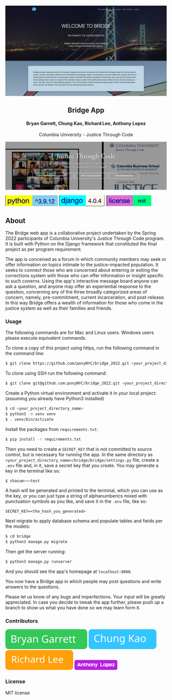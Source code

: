 <p align="center"><img src="./assets/site_screenshot.jpg" alt="site screenshot" /></p>
<h2 align="center">Bridge App</h2>
<h4 align="center">Bryan Garrett, Chung Kao, Richard Lee, Anthony Lopez</h4>
<p align="center">Columbia University - Justice Through Code</p>
<p align="center"><img width="600" src="./assets/jtc_site_screenshot.png" /></p>

![python version](./assets/python_badge.svg) ![django version](./assets/django_badge.svg) ![license badge](./assets/license_badge.svg)

## About

The Bridge web app is a collaborative project undertaken by the Spring 2022 participants of Columbia University's Justice Through Code program. It is built with Python on the Django framework that constituted the final project as per program requirement.

The app is conceived as a forum in which community members may seek or offer information on topics intimate to the justice-impacted population. It seeks to connect those who are concerned about entering or exiting the corrections system with those who can offer information or insight specific to such conerns. Using the app's interactive message board anyone can ask a question, and anyone may offer an experiential response to the question, concerning any of the three broadly categorized areas of concern, namely, pre-commitment, current incarceration, and post-release. In this way Bridge offers a wealth of information for those who come in the justice system as well as their families and friends.

### Usage

The following commands are for Mac and Linux users. Windows users please execute equivalent commands.

To clone a copy of this project using https, run the following command in the command line:

```bash
$ git clone https://github.com/ponyNYC/bridge_2022.git <your_project_directory_name>
```

To clone using SSH run the following command:

```bash
$ git clone git@github.com:ponyNYC/bridge_2022.git <your_project_directory_name>
```

Create a Python virtual environment and activate it in your local project: (assuming you already have Python3 installed)

```bash
$ cd <your_project_directory_name>
$ python3 -m venv venv
$ . venv/bin/activate
```

Install the packages from `requirements.txt`:

```bash
$ pip install -r requirements.txt
```

Then you need to create a `SECRET_KEY` that is not committed to source control, but is necessary for running the app. In the same directory as `<your_project_directory_name>/bridge/bridge/settings.py` file, create a `.env` file and, in it, save a secret key that you create. You may generate a key in the terminal like so:

```bash
$ shasum<<<test
```

A hash will be generated and printed to the terminal, which you can use as the key, or you can just type a string of alphanumberics mixed with punctuation symbols as you like, and save it in the `.env` file, like so:

```.env
SECRET_KEY=<the_hash_you_generated>
```

Next migrate to apply database schema and populate tables and fields per the models:

```bash
$ cd bridge
$ python3 manage.py migrate
```

Then get the server running:

```bash
$ python3 manage.py runserver
```

And you should see the app's homepage at `localhost:8000`.

You now have a Bridge app in which people may post questions and write answers to the questions.

Please let us know of any bugs and imperfections. Your input will be greatly appreciated. In case you decide to tweak the app further, please push up a branch to show us what you have done so we may learn form it.

### Contributors

[![Bryan Garrett](./assets/bryan_button.svg)](https://github.com/BuckG71) [![Chung Kao](./assets/chung_button.svg)](https://github.com/Sanlung) [![Richard Lee](./assets/richard_button.svg)](https://github.com/rlee794) [![Anthony Lopez](./assets/tony_button.png)](https://github.com/ponyNYC)

### License

MIT license
